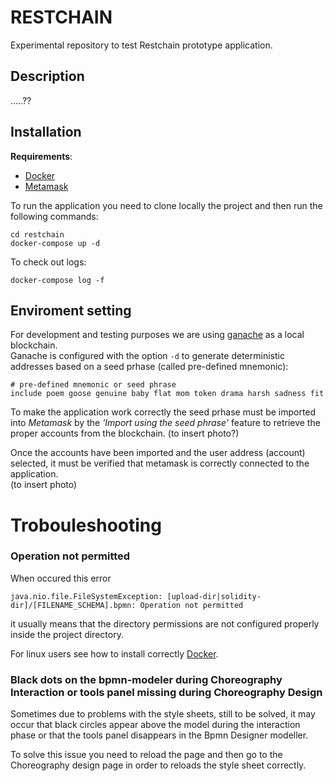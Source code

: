 # RESTCHAIN
Experimental repository to test Restchain prototype application.

## Description

.....??
## Installation
**Requirements**:

* [Docker](https://www.docker.com/) 
* [Metamask](https://metamask.io)

To run the application you need to clone locally the project and then run the following commands:

```
cd restchain
docker-compose up -d 
```

To check out logs:

```
docker-compose log -f
```

## Enviroment setting
For development and testing purposes we are using [ganache](https://github.com/trufflesuite/ganache-cli) as a local blockchain.  
Ganache is configured with the option `-d` to generate deterministic addresses based on a seed prhase (called pre-defined mnemonic):

```
# pre-defined mnemonic or seed phrase
include poem goose genuine baby flat mom token drama harsh sadness fit
```
To make the application work correctly the seed prhase must be imported into *Metamask* by the *'Import using the seed phrase'* feature to retrieve the proper accounts from the blockchain. (to insert photo?)

Once the accounts have been imported and the user address (account) selected, it must be verified that metamask is correctly connected to the application.  
(to insert photo)

# Trobouleshooting
### Operation not permitted

When occured this error 

```java.nio.file.FileSystemException: [upload-dir|solidity-dir]/[FILENAME_SCHEMA].bpmn: Operation not permitted```

it usually means that the directory permissions are not configured properly inside the project directory.  

For linux users see how to install correctly [Docker](https://docs.docker.com/engine/install/linux-postinstall/).

### Black dots on the bpmn-modeler during Choreography Interaction or tools panel missing during Choreography Design

Sometimes due to problems with the style sheets, still to be solved, it may occur that black circles appear above the model during the interaction phase or that the tools panel disappears in the Bpmn Designer modeller.

To solve this issue you need to reload the page and then go to the Choreography design page in order to reloads the style sheet correctly.

